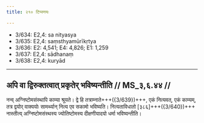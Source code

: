 ```yaml
---
title: २१० टिप्पणयः

---
```

- 3/634: E2,4: sa nityasya
- 3/635: E2,4: saṃsthyamūrīkṛtya
- 3/636: E2: 4,541; E4: 4,826; E1: 1,259
- 3/637: E2,4: sādhanaṃ
- 3/638: E2,4: kuryād

____________________________________________


## अपि वा द्विरुक्तत्वात् प्रकृतेर् भविष्यन्तीति // MS_३,६.४४ //

नन्व् अग्निष्टोमसंस्थापि काम्या श्रूयते। द्वे हि तत्राम्नाते+++({3/639})+++, एकं नित्यवत्, एकं काम्यम्, तत्र द्वयोर् वाक्ययोः सामर्थ्यान् नित्य एव सकामो भविष्यति। नित्यताविधातो [३८६]+++({3/640})+++ नास्तीत्य् अग्निष्टोमसंस्थस्य ज्योतिष्टोमस्य दीक्षणीयादयो धर्मा भविष्यन्तीति।
